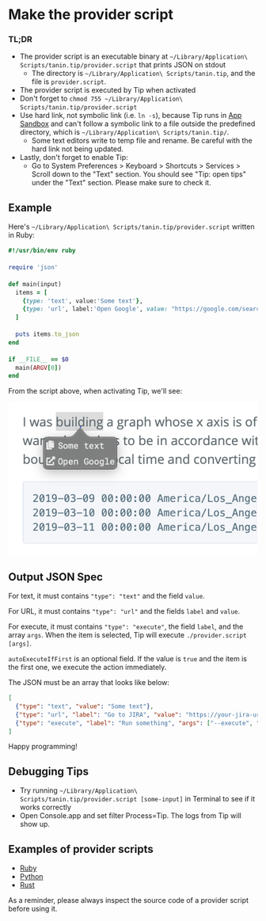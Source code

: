 Make the provider script
=========================

### TL;DR 

* The provider script is an executable binary at `~/Library/Application\ Scripts/tanin.tip/provider.script` that prints JSON on stdout
  * The directory is `~/Library/Application\ Scripts/tanin.tip`, and the file is `provider.script`.
* The provider script is executed by Tip when activated
* Don't forget to `chmod 755 ~/Library/Application\ Scripts/tanin.tip/provider.script`
* Use hard link, not symbolic link (i.e. `ln -s`), because Tip runs in [App Sandbox](https://developer.apple.com/app-sandboxing/) and can't follow a symbolic link to a file outside the predefined directory, which is `~/Library/Application\ Scripts/tanin.tip/`.
  * Some text editors write to temp file and rename. Be careful with the hard link not being updated.
* Lastly, don't forget to enable Tip:
  * Go to System Preferences > Keyboard > Shortcuts > Services > Scroll down to the "Text" section. You should see "Tip: open tips" under the "Text" section. Please make sure to check it.


Example
--------

Here's `~/Library/Application\ Scripts/tanin.tip/provider.script` written in Ruby:

```ruby
#!/usr/bin/env ruby

require 'json'

def main(input)
  items = [
    {type: 'text', value:'Some text'},
    {type: 'url', label:'Open Google', value: "https://google.com/search?q=#{input}", autoExecuteIfFirst: true}
  ]

  puts items.to_json
end

if __FILE__ == $0
  main(ARGV[0])
end
```

From the script above, when activating Tip, we'll see:

![Example](example.png)


Output JSON Spec
-----------------

For text, it must contains `"type": "text"` and the field `value`.

For URL, it must contains `"type": "url"` and the fields `label` and `value`.

For execute, it must contains `"type": "execute"`, the field `label`, and the array `args`. When the item is selected, Tip will execute `./provider.script [args]`.

`autoExecuteIfFirst` is an optional field. If the value is `true` and the item is the first one, we execute the action immediately.

The JSON must be an array that looks like below:

```json
[
  {"type": "text", "value": "Some text"},
  {"type": "url", "label": "Go to JIRA", "value": "https://your-jira-url/JIRA-0001", "autoExecuteIfFirst": true},
  {"type": "execute", "label": "Run something", "args": ["--execute", "some-more-arg"]},
]
```

Happy programming!


Debugging Tips
---------------

* Try running `~/Library/Application\ Scripts/tanin.tip/provider.script [some-input]` in Terminal to see if it works correctly
* Open Console.app and set filter Process=Tip. The logs from Tip will show up.


Examples of provider scripts
-----------------------------

* [Ruby](./scripts/provider.script)
* [Python](./scripts/provider.script.py)
* [Rust](https://github.com/hobofan/tippytap)

As a reminder, please always inspect the source code of a provider script before using it.
